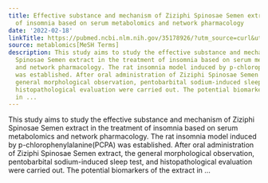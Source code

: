 ```yaml
---
title: Effective substance and mechanism of Ziziphi Spinosae Semen extract in treatment
  of insomnia based on serum metabolomics and network pharmacology
date: '2022-02-18'
linkTitle: https://pubmed.ncbi.nlm.nih.gov/35178926/?utm_source=curl&utm_medium=rss&utm_campaign=pubmed-2&utm_content=1Zkrxt7ktlCbHBXEV3v65xxSnkSWNsJ1A6Fq3gBniKhGfIUslK&fc=20210907212339&ff=20220222195949&v=2.17.5
source: metablomics[MeSH Terms]
description: This study aims to study the effective substance and mechanism of Ziziphi
  Spinosae Semen extract in the treatment of insomnia based on serum metabolomics
  and network pharmacology. The rat insomnia model induced by p-chlorophenylalanine(PCPA)
  was established. After oral administration of Ziziphi Spinosae Semen extract, the
  general morphological observation, pentobarbital sodium-induced sleep test, and
  histopathological evaluation were carried out. The potential biomarkers of the extract
  in ...
---
```

This study aims to study the effective substance and mechanism of Ziziphi Spinosae Semen extract in the treatment of insomnia based on serum metabolomics and network pharmacology. The rat insomnia model induced by p-chlorophenylalanine(PCPA) was established. After oral administration of Ziziphi Spinosae Semen extract, the general morphological observation, pentobarbital sodium-induced sleep test, and histopathological evaluation were carried out. The potential biomarkers of the extract in ...